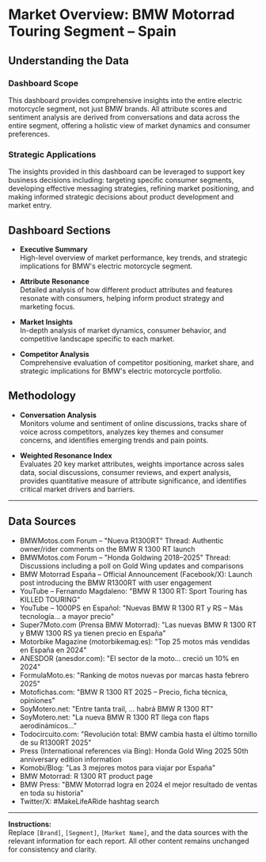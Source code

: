 # Market Overview: BMW Motorrad Touring Segment – Spain

## Understanding the Data

### Dashboard Scope
This dashboard provides comprehensive insights into the entire electric motorcycle segment, not just BMW brands. All attribute scores and sentiment analysis are derived from conversations and data across the entire segment, offering a holistic view of market dynamics and consumer preferences.

### Strategic Applications
The insights provided in this dashboard can be leveraged to support key business decisions including: targeting specific consumer segments, developing effective messaging strategies, refining market positioning, and making informed strategic decisions about product development and market entry.

## Dashboard Sections

- **Executive Summary**  
  High-level overview of market performance, key trends, and strategic implications for BMW's electric motorcycle segment.

- **Attribute Resonance**  
  Detailed analysis of how different product attributes and features resonate with consumers, helping inform product strategy and marketing focus.

- **Market Insights**  
  In-depth analysis of market dynamics, consumer behavior, and competitive landscape specific to each market.

- **Competitor Analysis**  
  Comprehensive evaluation of competitor positioning, market share, and strategic implications for BMW's electric motorcycle portfolio.

## Methodology

- **Conversation Analysis**  
  Monitors volume and sentiment of online discussions, tracks share of voice across competitors, analyzes key themes and consumer concerns, and identifies emerging trends and pain points.

- **Weighted Resonance Index**  
  Evaluates 20 key market attributes, weights importance across sales data, social discussions, consumer reviews, and expert analysis, provides quantitative measure of attribute significance, and identifies critical market drivers and barriers.

---

## Data Sources

- BMWMotos.com Forum – "Nueva R1300RT" Thread: Authentic owner/rider comments on the BMW R 1300 RT launch
- BMWMotos.com Forum – "Honda Goldwing 2018–2025" Thread: Discussions including a poll on Gold Wing updates and comparisons
- BMW Motorrad España – Official Announcement (Facebook/X): Launch post introducing the BMW R1300RT with user engagement
- YouTube – Fernando Magdaleno: "BMW R 1300 RT: Sport Touring has KILLED TOURING"
- YouTube – 1000PS en Español: "Nuevas BMW R 1300 RT y RS – Más tecnología… a mayor precio"
- Super7Moto.com (Prensa BMW Motorrad): "Las nuevas BMW R 1300 RT y BMW 1300 RS ya tienen precio en España"
- Motorbike Magazine (motorbikemag.es): "Top 25 motos más vendidas en España en 2024"
- ANESDOR (anesdor.com): "El sector de la moto... creció un 10% en 2024"
- FormulaMoto.es: "Ranking de motos nuevas por marcas hasta febrero 2025"
- Motofichas.com: "BMW R 1300 RT 2025 – Precio, ficha técnica, opiniones"
- SoyMotero.net: "Entre tanta trail, ... habrá BMW R 1300 RT"
- SoyMotero.net: "La nueva BMW R 1300 RT llega con flaps aerodinámicos..."
- Todocircuito.com: "Revolución total: BMW cambia hasta el último tornillo de su R1300RT 2025"
- Press (International references via Bing): Honda Gold Wing 2025 50th anniversary edition information
- Komobi/Blog: "Las 3 mejores motos para viajar por España"
- BMW Motorrad: R 1300 RT product page
- BMW Press: "BMW Motorrad logra en 2024 el mejor resultado de ventas en toda su historia"
- Twitter/X: #MakeLifeARide hashtag search

---

**Instructions:**  
Replace `[Brand]`, `[Segment]`, `[Market Name]`, and the data sources with the relevant information for each report. All other content remains unchanged for consistency and clarity.